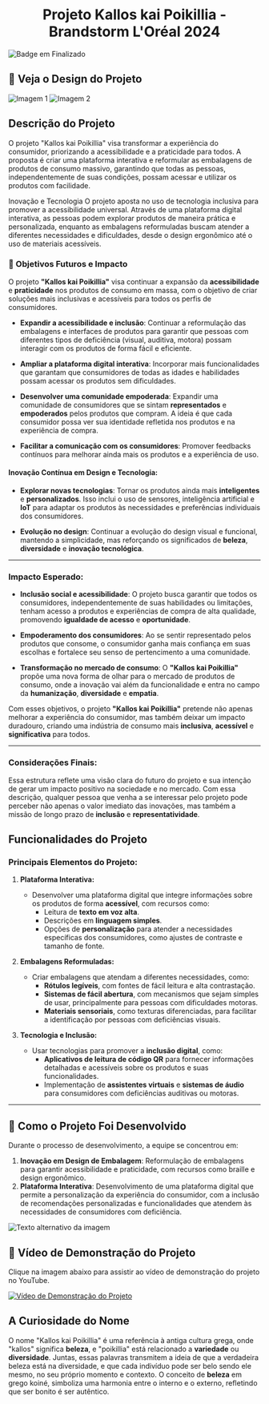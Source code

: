 <h1 align="center">Projeto Kallos kai Poikillia - Brandstorm L'Oréal 2024</h1>

![Badge em Finalizado](http://img.shields.io/static/v1?label=STATUS&message=FINALIZADO&color=BLUE&style=for-the-badge)

## 🎨 Veja o Design do Projeto
![Imagem 1](https://github.com/user-attachments/assets/d7109d66-0c32-434a-bd66-59348093569f)
![Imagem 2](https://github.com/user-attachments/assets/21eacaca-b9ab-4a8b-b4a6-30f542f0f31a)



## Descrição do Projeto
O projeto "Kallos kai Poikillia" visa transformar a experiência do consumidor, priorizando a acessibilidade e a praticidade para todos. A proposta é criar uma plataforma interativa e reformular as embalagens de produtos de consumo massivo, garantindo que todas as pessoas, independentemente de suas condições, possam acessar e utilizar os produtos com facilidade.

Inovação e Tecnologia
O projeto aposta no uso de tecnologia inclusiva para promover a acessibilidade universal. Através de uma plataforma digital interativa, as pessoas podem explorar produtos de maneira prática e personalizada, enquanto as embalagens reformuladas buscam atender a diferentes necessidades e dificuldades, desde o design ergonômico até o uso de materiais acessíveis.




### 🌱 Objetivos Futuros e Impacto

O projeto **"Kallos kai Poikillia"** visa continuar a expansão da **acessibilidade** e **praticidade** nos produtos de consumo em massa, com o objetivo de criar soluções mais inclusivas e acessíveis para todos os perfis de consumidores.

- **Expandir a acessibilidade e inclusão**: Continuar a reformulação das embalagens e interfaces de produtos para garantir que pessoas com diferentes tipos de deficiência (visual, auditiva, motora) possam interagir com os produtos de forma fácil e eficiente.

- **Ampliar a plataforma digital interativa**: Incorporar mais funcionalidades que garantam que consumidores de todas as idades e habilidades possam acessar os produtos sem dificuldades.

- **Desenvolver uma comunidade empoderada**: Expandir uma comunidade de consumidores que se sintam **representados** e **empoderados** pelos produtos que compram. A ideia é que cada consumidor possa ver sua identidade refletida nos produtos e na experiência de compra.

- **Facilitar a comunicação com os consumidores**: Promover feedbacks contínuos para melhorar ainda mais os produtos e a experiência de uso.

#### **Inovação Contínua em Design e Tecnologia:**

- **Explorar novas tecnologias**: Tornar os produtos ainda mais **inteligentes** e **personalizados**. Isso inclui o uso de sensores, inteligência artificial e **IoT** para adaptar os produtos às necessidades e preferências individuais dos consumidores.

- **Evolução no design**: Continuar a evolução do design visual e funcional, mantendo a simplicidade, mas reforçando os significados de **beleza**, **diversidade** e **inovação tecnológica**.

---

### **Impacto Esperado:**

- **Inclusão social e acessibilidade**: O projeto busca garantir que todos os consumidores, independentemente de suas habilidades ou limitações, tenham acesso a produtos e experiências de compra de alta qualidade, promovendo **igualdade de acesso** e **oportunidade**.

- **Empoderamento dos consumidores**: Ao se sentir representado pelos produtos que consome, o consumidor ganha mais confiança em suas escolhas e fortalece seu senso de pertencimento a uma comunidade.

- **Transformação no mercado de consumo**: O **"Kallos kai Poikillia"** propõe uma nova forma de olhar para o mercado de produtos de consumo, onde a inovação vai além da funcionalidade e entra no campo da **humanização**, **diversidade** e **empatia**.

Com esses objetivos, o projeto **"Kallos kai Poikillia"** pretende não apenas melhorar a experiência do consumidor, mas também deixar um impacto duradouro, criando uma indústria de consumo mais **inclusiva**, **acessível** e **significativa** para todos.

---

### **Considerações Finais:**

Essa estrutura reflete uma visão clara do futuro do projeto e sua intenção de gerar um impacto positivo na sociedade e no mercado. Com essa descrição, qualquer pessoa que venha a se interessar pelo projeto pode perceber não apenas o valor imediato das inovações, mas também a missão de longo prazo de **inclusão** e **representatividade**.



## **Funcionalidades do Projeto**

### **Principais Elementos do Projeto:**

1. **Plataforma Interativa:**
   - Desenvolver uma plataforma digital que integre informações sobre os produtos de forma **acessível**, com recursos como:
     - Leitura de **texto em voz alta**.
     - Descrições em **linguagem simples**.
     - Opções de **personalização** para atender a necessidades específicas dos consumidores, como ajustes de contraste e tamanho de fonte.

2. **Embalagens Reformuladas:**
   - Criar embalagens que atendam a diferentes necessidades, como:
     - **Rótulos legíveis**, com fontes de fácil leitura e alta contrastação.
     - **Sistemas de fácil abertura**, com mecanismos que sejam simples de usar, principalmente para pessoas com dificuldades motoras.
     - **Materiais sensoriais**, como texturas diferenciadas, para facilitar a identificação por pessoas com deficiências visuais.

3. **Tecnologia e Inclusão:**
   - Usar tecnologias para promover a **inclusão digital**, como:
     - **Aplicativos de leitura de código QR** para fornecer informações detalhadas e acessíveis sobre os produtos e suas funcionalidades.
     - Implementação de **assistentes virtuais** e **sistemas de áudio** para consumidores com deficiências auditivas ou motoras.

---

## 📁  **Como o Projeto Foi Desenvolvido**

Durante o processo de desenvolvimento, a equipe se concentrou em:
1. **Inovação em Design de Embalagem**: Reformulação de embalagens para garantir acessibilidade e praticidade, com recursos como braille e design ergonômico.
2. **Plataforma Interativa**: Desenvolvimento de uma plataforma digital que permite a personalização da experiência do consumidor, com a inclusão de recomendações personalizadas e funcionalidades que atendem às necessidades de consumidores com deficiência.


![Texto alternativo da imagem](https://github.com/user-attachments/assets/fda7c7a8-2624-463c-8c09-86b43ff7e494)



## 🎥 Vídeo de Demonstração do Projeto
Clique na imagem abaixo para assistir ao vídeo de demonstração do projeto no YouTube.

[![Vídeo de Demonstração do Projeto](https://img.youtube.com/vi/hB6ITBIgqEg/0.jpg)](https://www.youtube.com/watch?v=hB6ITBIgqEg)



## **A Curiosidade do Nome**
O nome "Kallos kai Poikillia" é uma referência à antiga cultura grega, onde "kallos" significa **beleza**, e "poikillia" está relacionado a **variedade** ou **diversidade**. Juntas, essas palavras transmitem a ideia de que a verdadeira beleza está na diversidade, e que cada indivíduo pode ser belo sendo ele mesmo, no seu próprio momento e contexto. O conceito de **beleza** em grego koiné, simboliza uma harmonia entre o interno e o externo, refletindo que ser bonito é ser autêntico.



